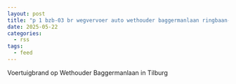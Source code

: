 ```yaml
---
layout: post
title: "p 1 bzb-03 br wegvervoer auto wethouder baggermanlaan ringbaan-zuid tilburg 209433"
date: 2025-05-22
categories: 
  - rss
tags: 
  - feed
---
```


Voertuigbrand op Wethouder Baggermanlaan in Tilburg

